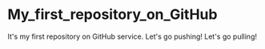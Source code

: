 # My_first_repository_on_GitHub
It's my first repository on GitHub service.
Let's go pushing!
Let's go pulling!
